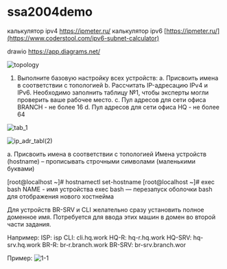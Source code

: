 # ssa2004demo


калькулятор ipv4
https://ipmeter.ru/
калькулятор ipv6
[https://ipmeter.ru/](https://www.coderstool.com/ipv6-subnet-calculator)

drawio
https://app.diagrams.net/



![topology](https://github.com/be2glaz/ssa2004demo/assets/89695370/54472aa7-2573-4f55-b219-bf314e30f1ec)


1. Выполните базовую настройку всех устройств:
a. Присвоить имена в соответствии с топологией
b. Рассчитать IP-адресацию IPv4 и IPv6. Необходимо заполнить таблицу №1, чтобы эксперты могли проверить ваше рабочее место.
c. Пул адресов для сети офиса BRANCH - не более 16
d. Пул адресов для сети офиса HQ - не более 64

![tab_1](https://github.com/be2glaz/ssa2004demo/assets/89695370/a48d854b-7284-4f67-8318-ce1c1a6ea22d)


![ip_adr_tabl(2)](https://github.com/be2glaz/ssa2004demo/assets/89695370/91c000bb-9a96-4017-8ee9-86e59870074c)


а. Присвоить имена в соответствии с топологией
Имена устройств (hostname) – прописывать строчными символами (маленькими буквами)

[root@localhost ~]# hostnamectl set-hostname <NAME>
[root@localhost ~]# exec bash
NAME - имя устройства
exec bash — перезапуск оболочки bash для отображения нового хостнейма

Для устройств BR-SRV и CLI желательно сразу установить полное доменное имя. Потребуется для ввода этих машин в домен во второй части задания.

Например:
ISP: isp
CLI: cli.hq.work
HQ-R: hq-r.hq.work
HQ-SRV: hq-srv.hq.work
BR-R: br-r.branch.work
BR-SRV: br-srv.branch.wor

Пример:
![1-1](https://github.com/be2glaz/ssa2004demo/assets/89695370/cb447ca2-2e79-496b-8643-97fe1d349fe8)








